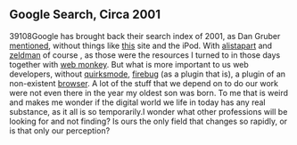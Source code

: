 <article><h2>Google Search, Circa 2001 </h2><time><span class="day">3</span><span class="month">9</span><span class="year">108</span></time>Google has brought back their search index of 2001, as Dan Gruber <a href="http://daringfireball.net/linked/2008/10/01/google-search-2001">mentioned</a>, without things like <a href="http://www.google.com/search2001/search?q=wilfred+nas&hl=en&sa=N&btnG=Search">this</a> site and the iPod. With <a href="http://www.google.com/search2001/search?q=alistapart&btnG=Search">alistapart</a> and <a href="http://www.google.com/search2001/search?q=zeldman&btnG=Search">zeldman</a> of course , as those were the resources I turned to in those days together with <a href="http://www.google.com/search2001/search?q=webmonkey&hl=en&sa=N&btnG=Search">web monkey</a>. But what is more important to us web developers, without <a href="http://www.google.com/search2001/search?q=quirksmode&btnG=Search">quirksmode</a>, <a href="http://www.google.com/search2001/search?q=firebug&btnG=Search">firebug</a> (as a plugin that is), a plugin of an non-existent <a href="http://www.google.com/search2001/search?q=firefox&btnG=Search">browser</a>. A lot of the stuff that we depend on to do our work were not even there in the year my oldest son was born. To me that is weird and makes me wonder if the digital world we life in today has any real substance, as it all is so temporarily.I wonder what other professions will be looking for and not finding? Is ours the only field that changes so rapidly, or is that only our perception?</article>